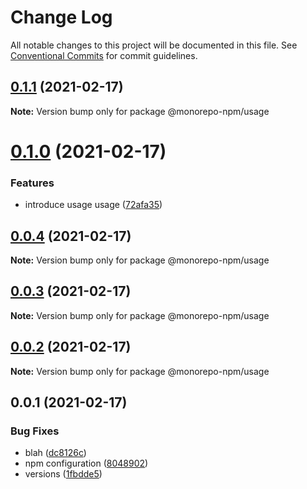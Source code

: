 # Change Log

All notable changes to this project will be documented in this file.
See [Conventional Commits](https://conventionalcommits.org) for commit guidelines.

## [0.1.1](https://github.com/developer239/monorepo-npm/compare/@monorepo-npm/usage@0.1.0...@monorepo-npm/usage@0.1.1) (2021-02-17)

**Note:** Version bump only for package @monorepo-npm/usage





# [0.1.0](https://github.com/developer239/monorepo-npm/compare/@monorepo-npm/usage@0.0.4...@monorepo-npm/usage@0.1.0) (2021-02-17)


### Features

* introduce usage usage ([72afa35](https://github.com/developer239/monorepo-npm/commit/72afa358f189b5262d7a2f9ac6220efa8b89a7b3))





## [0.0.4](https://github.com/developer239/monorepo-npm/compare/@monorepo-npm/usage@0.0.3...@monorepo-npm/usage@0.0.4) (2021-02-17)

**Note:** Version bump only for package @monorepo-npm/usage





## [0.0.3](https://github.com/developer239/monorepo-npm/compare/@monorepo-npm/usage@0.0.2...@monorepo-npm/usage@0.0.3) (2021-02-17)

**Note:** Version bump only for package @monorepo-npm/usage





## [0.0.2](https://github.com/developer239/monorepo-npm/compare/@monorepo-npm/usage@0.0.1...@monorepo-npm/usage@0.0.2) (2021-02-17)

**Note:** Version bump only for package @monorepo-npm/usage





## 0.0.1 (2021-02-17)


### Bug Fixes

* blah ([dc8126c](https://github.com/developer239/monorepo-npm/commit/dc8126caa5a27a58bf094063cf002e8bfabc7714))
* npm configuration ([8048902](https://github.com/developer239/monorepo-npm/commit/804890284f5b2e56282fc8a6b1b45440f01831be))
* versions ([1fbdde5](https://github.com/developer239/monorepo-npm/commit/1fbdde551d8ebbeee37cd276eb6745e742802266))
